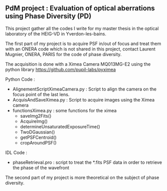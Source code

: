PdM project : Evaluation of optical aberrations using Phase Diversity (PD)
----------------------------------------------------------------------------

This project gather all the codes I write for my master thesis in the optical laboratory of the HEIG-VD in Yverdon-les-bains.

The first part of my project is to acquire PSF in/out of focus and treat them with an ONERA code which is not shared in this project, contact Laurent Mugnier, ONERA, PARIS for the code of phase diversity.

The acquisition is done with a Ximea Camera MQ013MG-E2 using the python library https://github.com/pupil-labs/pyximea

Python Code :

- AlignementScriptXimeaCamera.py : Script to align the camera on the focus point of the last lens.
- AcquisAndSaveXimea.py : Script to acquire images using the Ximea camera
- functionsXimea.py : some functions for the ximea
    - saveImg2Fits()
    - AcquireImg()
    - determineUnsaturatedExposureTime()
    - TwoDGaussian()
    - getPSFCentroid()
    - cropAroundPSF()

IDL Code :

- phaseRetrieval.pro  : script to treat the *.fits PSF data in order to retrieve the phase of the wavefront

The second part of my project is more theoretical on the subject of phase diversity.
